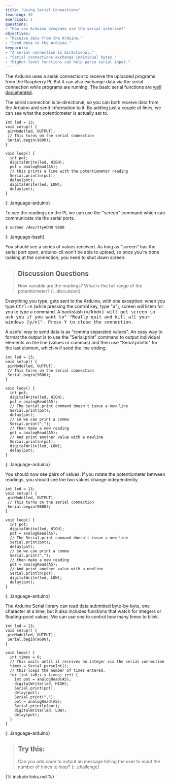 ```yaml
---
title: "Using Serial Connections"
teaching: 30
exercises: 1
questions:
- "How can Arduino programs use the serial interace?"
objectives:
- "Receive data from the Arduino."
- "Send data to the Arduino."
keypoints:
- "A serial connection is birectional."
- "Serial connections exchange individual bytes."
- "Higher-level functions can help parse serial input."
---
```


The Arduino uses a serial connection to receive the uploaded programs from the Raspberry Pi. But it can also exchange data via the serial connection while programs are running. The basic serial functions are [well documented](https://www.arduino.cc/reference/en/language/functions/communication/serial/).

The serial connection is bi-directional, so you can both receive data from the Arduino and send information to it.  By adding just a couple of lines, we can see what the potentiometer is actually set to.

~~~
int led = 13;
void setup() {
 pinMode(led, OUTPUT);
 // This turns on the serial connection
 Serial.begin(9600);
}

void loop() {
  int pot;
  digitalWrite(led, HIGH);
  pot = analogRead(A5);
  // this prints a line with the potentiometer reading
  Serial.println(pot);
  delay(pot);
  digitalWrite(led, LOW);
  delay(pot);
}
~~~
{: .language-arduino}

To see the readings on the Pi, we can use the "screen" command which can communicate via the serial ports.

~~~
$ screen /dev/ttyACM0 9600
~~~
{: .language-bash}

You should see a series of values received. As long as "screen" has the serial port open, arduino-cli won't be able to upload, so once you're done looking at the connection, you need to shut down screen.

> ## Discussion Questions
> How variable are the readings? What is the full range of the potentiometer?
{: .discussion}

Everything you type, gets sent to the Arduino, with one exception: when you type <kbd>Ctrl</kbd>+<kbd>A</kbd> (while pressing the control key, type "a"), screen will listen for you to type a command. A backslash (<kbd>\</kbd>) will get screen to ask you if you want to" "Really quit and kill all your windows [y/n]". Press <kbd>Y</kbd> to close the connection.

A useful way to send data is as "comma separated values". An easy way to format the output is to use the "Serial.print" command to output individual elements on the line (values or commas) and then use "Serial.println" for the last element, which will send the line ending.

~~~
int led = 13;
void setup() {
 pinMode(led, OUTPUT);
 // This turns on the serial connection
 Serial.begin(9600);
}

void loop() {
  int pot;
  digitalWrite(led, HIGH);
  pot = analogRead(A5);
  // The Serial.print command doesn't issue a new line
  Serial.print(pot);
  delay(pot);
  // so we can print a comma
  Serial.print(",");
  // then make a new reading
  pot = analogRead(A5);
  // And print another value with a newline
  Serial.println(pot);
  digitalWrite(led, LOW);
  delay(pot);
}
~~~
{: .language-arduino}

You should now see pairs of values. If you rotate the potentiometer between readings, you should see the two values change independently.

~~~
int led = 13;
void setup() {
 pinMode(led, OUTPUT);
 // This turns on the serial connection
 Serial.begin(9600);
}

void loop() {
  int pot;
  digitalWrite(led, HIGH);
  pot = analogRead(A5);
  // The Serial.print command doesn't issue a new line
  Serial.print(pot);
  delay(pot);
  // so we can print a comma
  Serial.print(",");
  // then make a new reading
  pot = analogRead(A5);
  // And print another value with a newline
  Serial.println(pot);
  digitalWrite(led, LOW);
  delay(pot);
}
~~~
{: .language-arduino}

The Arduino Serial library can read data submitted byte-by-byte, one character at a time, but it also includes functions that watch for integers or floating-point values. We can use one to control how many times to blink.

~~~
int led = 13;
void setup() {
 pinMode(led, OUTPUT);
 Serial.begin(9600);
}

void loop() {
  int times = 0;
  // This waits until it receives an integer via the serial connection
  times = Serial.parseInt();
  // this loops the number of times entered.
  for (int i=0;i < times; i++) {  
    int pot = analogRead(A5);
    digitalWrite(led, HIGH);
    Serial.print(pot);
    delay(pot);
    Serial.print(",");
    pot = analogRead(A5);
    Serial.println(pot);
    digitalWrite(led, LOW);
    delay(pot);
  }
}
~~~
{: .language-arduino}

> ## Try this:
>
> Can you add code to output an message telling the user to input the number of times to loop?
{: .challenge}

{% include links.md %}
